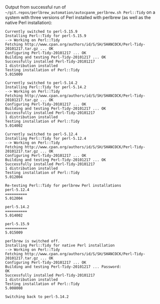 
Output from successful run of `~/git.repos/perlbrew_automation/autocpanm_perlbrew.sh Perl::Tidy` on a system with three versions of Perl installed with perlbrew (as well as the native Perl installation):

	Currently switched to perl-5.15.9
	Installing Perl::Tidy for perl-5.15.9
	--> Working on Perl::Tidy
	Fetching http://www.cpan.org/authors/id/S/SH/SHANCOCK/Perl-Tidy-20101217.tar.gz ... OK
	Configuring Perl-Tidy-20101217 ... OK
	Building and testing Perl-Tidy-20101217 ... OK
	Successfully installed Perl-Tidy-20101217
	1 distribution installed
	Testing installation of Perl::Tidy
	5.015009
	
	Currently switched to perl-5.14.2
	Installing Perl::Tidy for perl-5.14.2
	--> Working on Perl::Tidy
	Fetching http://www.cpan.org/authors/id/S/SH/SHANCOCK/Perl-Tidy-20101217.tar.gz ... OK
	Configuring Perl-Tidy-20101217 ... OK
	Building and testing Perl-Tidy-20101217 ... OK
	Successfully installed Perl-Tidy-20101217
	1 distribution installed
	Testing installation of Perl::Tidy
	5.014002
	
	Currently switched to perl-5.12.4
	Installing Perl::Tidy for perl-5.12.4
	--> Working on Perl::Tidy
	Fetching http://www.cpan.org/authors/id/S/SH/SHANCOCK/Perl-Tidy-20101217.tar.gz ... OK
	Configuring Perl-Tidy-20101217 ... OK
	Building and testing Perl-Tidy-20101217 ... OK
	Successfully installed Perl-Tidy-20101217
	1 distribution installed
	Testing installation of Perl::Tidy
	5.012004
	
	Re-testing Perl::Tidy for perlbrew Perl installations
	perl-5.12.4
	==========
	5.012004
	
	perl-5.14.2
	==========
	5.014002
	
	perl-5.15.9
	==========
	5.015009
	
	perlbrew is switched off.
	Installing Perl::Tidy for native Perl installation
	--> Working on Perl::Tidy
	Fetching http://www.cpan.org/authors/id/S/SH/SHANCOCK/Perl-Tidy-20101217.tar.gz ... OK
	Configuring Perl-Tidy-20101217 ... OK
	Building and testing Perl-Tidy-20101217 ... Password:
	OK
	Successfully installed Perl-Tidy-20101217
	1 distribution installed
	Testing installation of Perl::Tidy
	5.008008
	
	Switching back to perl-5.14.2
